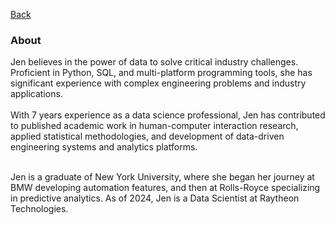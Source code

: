 [Back](https://zenjen-devs.github.io)

### About

<p align="left">
Jen believes in the power of data to solve critical industry challenges. Proficient in Python, SQL, and multi-platform programming tools, she has significant experience with complex engineering problems and industry applications.

  <br>
  <br>
With 7 years experience as a data science professional, Jen has contributed to published academic work in human-computer interaction research, applied statistical methodologies, and development of data-driven engineering systems and analytics platforms.
<br>
  <br>
  
Jen is a graduate of New York University, where she began her journey at BMW developing automation features, and then at Rolls-Royce specializing in predictive analytics. As of 2024, Jen is a Data Scientist at Raytheon Technologies.
  <br><br>






  

  </p>


